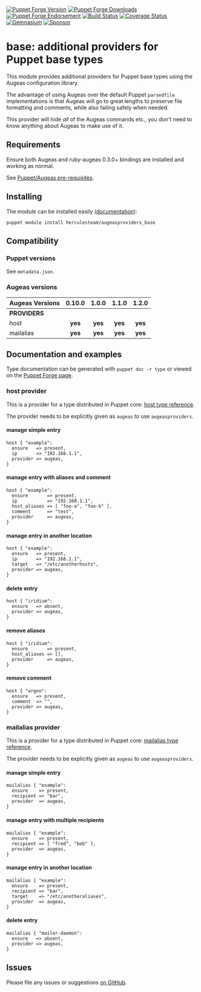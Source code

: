 [![Puppet Forge Version](http://img.shields.io/puppetforge/v/herculesteam/augeasproviders_base.svg)](https://forge.puppetlabs.com/herculesteam/augeasproviders_base)
[![Puppet Forge Downloads](http://img.shields.io/puppetforge/dt/herculesteam/augeasproviders_base.svg)](https://forge.puppetlabs.com/herculesteam/augeasproviders_base)
[![Puppet Forge Endorsement](https://img.shields.io/puppetforge/e/herculesteam/augeasproviders_base.svg)](https://forge.puppetlabs.com/herculesteam/augeasproviders_base)
[![Build Status](https://img.shields.io/travis/hercules-team/augeasproviders_base/master.svg)](https://travis-ci.org/hercules-team/augeasproviders_base)
[![Coverage Status](https://img.shields.io/coveralls/hercules-team/augeasproviders_base.svg)](https://coveralls.io/r/hercules-team/augeasproviders_base)
[![Gemnasium](https://img.shields.io/gemnasium/hercules-team/augeasproviders_base.svg)](https://gemnasium.com/hercules-team/augeasproviders_base)
[![Sponsor](https://img.shields.io/badge/%E2%99%A5-Sponsor-hotpink.svg)](https://github.com/sponsors/raphink)


# base: additional providers for Puppet base types

This module provides additional providers for Puppet base types
using the Augeas configuration library.

The advantage of using Augeas over the default Puppet `parsedfile`
implementations is that Augeas will go to great lengths to preserve file
formatting and comments, while also failing safely when needed.

This provider will hide *all* of the Augeas commands etc., you don't need to
know anything about Augeas to make use of it.

## Requirements

Ensure both Augeas and ruby-augeas 0.3.0+ bindings are installed and working as
normal.

See [Puppet/Augeas pre-requisites](http://docs.puppetlabs.com/guides/augeas.html#pre-requisites).

## Installing

The module can be installed easily ([documentation](http://docs.puppetlabs.com/puppet/latest/reference/modules_installing.html)):

    puppet module install herculesteam/augeasproviders_base


## Compatibility

### Puppet versions

See `metadata.json`.

### Augeas versions

Augeas Versions           | 0.10.0  | 1.0.0   | 1.1.0   | 1.2.0   |
:-------------------------|:-------:|:-------:|:-------:|:-------:|
**PROVIDERS**             |
host                      | **yes** | **yes** | **yes** | **yes** |
mailalias                 | **yes** | **yes** | **yes** | **yes** |

## Documentation and examples

Type documentation can be generated with `puppet doc -r type` or viewed on the
[Puppet Forge page](http://forge.puppetlabs.com/herculesteam/augeasproviders_base).

### host provider

This is a provider for a type distributed in Puppet core: [host type
reference](http://docs.puppetlabs.com/references/stable/type.html#host).

The provider needs to be explicitly given as `augeas` to use `augeasproviders`.

#### manage simple entry

    host { "example":
      ensure   => present,
      ip       => "192.168.1.1",
      provider => augeas,
    }

#### manage entry with aliases and comment

    host { "example":
      ensure       => present,
      ip           => "192.168.1.1",
      host_aliases => [ "foo-a", "foo-b" ],
      comment      => "test",
      provider     => augeas,
    }

#### manage entry in another location

    host { "example":
      ensure   => present,
      ip       => "192.168.1.1",
      target   => "/etc/anotherhosts",
      provider => augeas,
    }

#### delete entry

    host { "iridium":
      ensure   => absent,
      provider => augeas,
    }

#### remove aliases

    host { "iridium":
      ensure       => present,
      host_aliases => [],
      provider     => augeas,
    }

#### remove comment

    host { "argon":
      ensure   => present,
      comment  => "",
      provider => augeas,
    }


### mailalias provider

This is a provider for a type distributed in Puppet core: [mailalias type
reference](http://docs.puppetlabs.com/references/stable/type.html#mailalias).

The provider needs to be explicitly given as `augeas` to use `augeasproviders`.

#### manage simple entry

    mailalias { "example":
      ensure    => present,
      recipient => "bar",
      provider  => augeas,
    }

#### manage entry with multiple recipients

    mailalias { "example":
      ensure    => present,
      recipient => [ "fred", "bob" ],
      provider  => augeas,
    }

#### manage entry in another location

    mailalias { "example":
      ensure    => present,
      recipient => "bar",
      target    => "/etc/anotheraliases",
      provider  => augeas,
    }

#### delete entry

    mailalias { "mailer-daemon":
      ensure   => absent,
      provider => augeas,
    }


## Issues

Please file any issues or suggestions [on GitHub](https://github.com/hercules-team/augeasproviders_base/issues).
